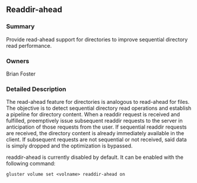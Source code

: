 ## Readdir-ahead ##

### Summary ###
Provide read-ahead support for directories to improve sequential directory read performance.

### Owners ###
Brian Foster

### Detailed Description ###
The read-ahead feature for directories is analogous to read-ahead for files. The objective is to detect sequential directory read operations and establish a pipeline for directory content. When a readdir request is received and fulfilled, preemptively issue subsequent readdir requests to the server in anticipation of those requests from the user. If sequential readdir requests are received, the directory content is already immediately available in the client. If subsequent requests are not sequential or not received, said data is simply dropped and the optimization is bypassed.

readdir-ahead is currently disabled by default. It can be enabled with the following command:

    gluster volume set <volname> readdir-ahead on
